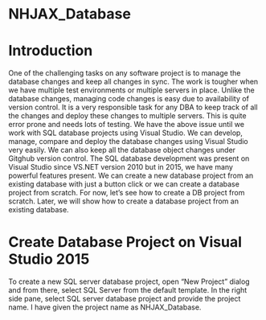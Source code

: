 # NHJAX_Database
# Introduction
One of the challenging tasks on any software project is to manage the database changes and keep all changes in sync. The work is tougher when we have multiple test environments or multiple servers in place. Unlike the database changes, managing code changes is easy due to availability of version control. It is a very responsible task for any DBA to keep track of all the changes and deploy these changes to multiple servers. This is quite error prone and needs lots of testing.
We have the above issue until we work with SQL database projects using Visual Studio. We can develop, manage, compare and deploy the database changes using Visual Studio very easily. We can also keep all the database object changes under Gitghub version control.
The SQL database development was present on Visual Studio since VS.NET version 2010 but in 2015, we have many powerful features present. We can create a new database project from an existing database with just a button click or we can create a database project from scratch. For now, let’s see how to create a DB project from scratch. Later, we will show how to create a database project from an existing database.
# Create Database Project on Visual Studio 2015
To create a new SQL server database project, open “New Project” dialog and from there, select SQL Server from the default template. In the right side pane, select SQL server database project and provide the project name. I have given the project name as NHJAX_Database.

